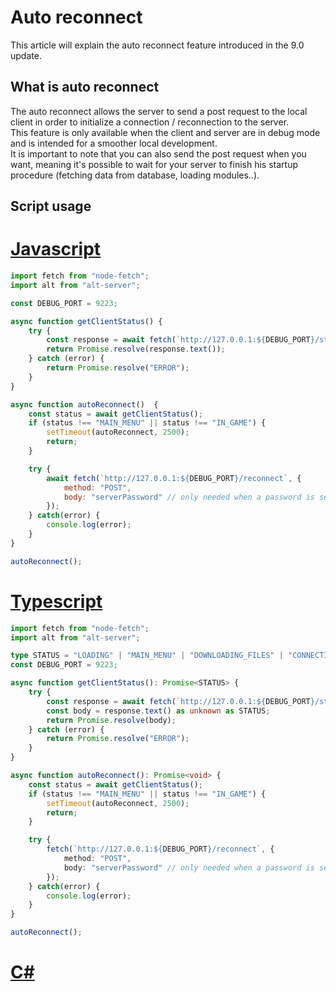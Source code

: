 # Auto reconnect

This article will explain the auto reconnect feature introduced in the 9.0 update.

## What is auto reconnect

The auto reconnect allows the server to send a post request to the local client in order to initialize a connection / reconnection to the server.<br>
This feature is only available when the client and server are in debug mode and is intended for a smoother local development.<br>
It is important to note that you can also send the post request when you want, meaning it's possible to wait for your server to finish his startup procedure (fetching data from database, loading modules..).

## Script usage

# [Javascript](#tab/tabid-1)

```js
import fetch from "node-fetch";
import alt from "alt-server";

const DEBUG_PORT = 9223;

async function getClientStatus() {
    try {
        const response = await fetch(`http://127.0.0.1:${DEBUG_PORT}/status`);
        return Promise.resolve(response.text());
    } catch (error) {
        return Promise.resolve("ERROR");
    }
}

async function autoReconnect()  {
    const status = await getClientStatus();
    if (status !== "MAIN_MENU" || status !== "IN_GAME") {
        setTimeout(autoReconnect, 2500);
        return;
    }

    try {
        await fetch(`http://127.0.0.1:${DEBUG_PORT}/reconnect`, {
            method: "POST",
            body: "serverPassword" // only needed when a password is set in the server.cfg
        });
    } catch(error) {
        console.log(error);
    }
}

autoReconnect();
```

# [Typescript](#tab/tabid-2)

```ts
import fetch from "node-fetch";
import alt from "alt-server";

type STATUS = "LOADING" | "MAIN_MENU" | "DOWNLOADING_FILES" | "CONNECTING" | "IN_GAME" | "DISCONNECTING" | "ERROR";
const DEBUG_PORT = 9223;

async function getClientStatus(): Promise<STATUS> {
    try {
        const response = await fetch(`http://127.0.0.1:${DEBUG_PORT}/status`);
        const body = response.text() as unknown as STATUS;
        return Promise.resolve(body);
    } catch (error) {
        return Promise.resolve("ERROR");
    }
}

async function autoReconnect(): Promise<void> {
    const status = await getClientStatus();
    if (status !== "MAIN_MENU" || status !== "IN_GAME") {
        setTimeout(autoReconnect, 2500);
        return;
    }

    try {
        fetch(`http://127.0.0.1:${DEBUG_PORT}/reconnect`, {
            method: "POST",
            body: "serverPassword" // only needed when a password is set in the server.cfg
        });
    } catch(error) {
        console.log(error);
    }
}

autoReconnect();
```

# [C#](#tab/tabid-3)

```csharp
```
